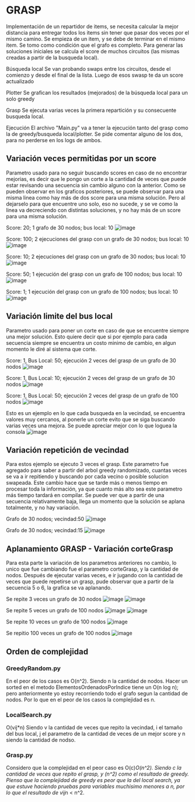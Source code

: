 # GRASP
Implementación de un repartidor de items, se necesita calcular la mejor distancia para entregar todos los items sin tener que pasar dos veces por el mismo camino. 
Se empieza de un item, y se debe de terminar en el mismo item. 
Se tomo como condición que el grafo es completo.
Para generar las soluciones iniciales se calcula el score de muchos circuitos (las mismas creadas a partir de la busqueda local). 

Búsqueda local
Se van probando swaps entre los circuitos, desde el comienzo y desde el final de la lista. Luego de esos swasp te da un score actualizado

Plotter
Se grafican los resultados (mejorados) de la búsqueda local para un solo greedy 

Grasp
Se ejecuta varias veces la primera repartición y su consecuente busqueda local.

Ejecución
El archivo "Main.py" va a tener la ejecución tanto del grasp como la de greedy/busqueda local/plotter. Se pide comentar alguno de los dos, para no perderse en los logs de ambos.

## Variación veces permitidas por un score 
Parametro usado para no seguir buscando scores en caso de no encontrar mejorias, es decir que le pongo un corte a la cantidad de veces que puede estar revisando una secuencia sin cambio alguno con la anterior. Como se pueden observar en los graficos posteriores, se puede observar para una misma linea como hay más de dos score para una misma solución. Pero al dejarselo para que encuentre uno solo, eso no sucede, y se ve como la linea va decreciendo con distintas soluciones, y no hay más de un score para una misma solución.

Score: 20; 1 grafo de 30 nodos; bus local: 10 
![image](https://github.com/natirodriguez/grasp-delivery-man/assets/1548366/e1d615e6-92de-408a-b81d-d27759e5b5ed)

Score: 100; 2 ejecuciones del grasp con un grafo de 30 nodos; bus local: 10
![image](https://github.com/natirodriguez/grasp-delivery-man/assets/1548366/b1dd9e88-3953-4cf5-9422-066fcbceea88)

Score: 10; 2 ejecuciones del grasp con un grafo de 30 nodos; bus local: 10
![image](https://github.com/natirodriguez/grasp-delivery-man/assets/1548366/7de2c157-eb2f-4ae2-9d82-e93909082c1c)

Score: 50; 1 ejecución del grasp con un grafo de 100 nodos; bus local: 10
![image](https://github.com/natirodriguez/grasp-delivery-man/assets/1548366/c3dee6d7-ddac-42f6-bb76-d44293ddb5eb)

Score: 1; 1 ejecución del grasp con un grafo de 100 nodos; bus local: 10
![image](https://github.com/natirodriguez/grasp-delivery-man/assets/1548366/ca2c99a2-c09a-4364-9e73-8f04e3698743)


## Variación limite del bus local
Parametro usado para poner un corte en caso de que se encuentre siempre una mejor solución. Esto quiere decir que si por ejemplo para cada secuencia siempre se encuentra un costo minimo de cambio, en algun momento le diré al sistema que corte.

Score: 1, Bus Local: 50; ejecución 2 veces del grasp de un grafo de 30 nodos
![image](https://github.com/natirodriguez/grasp-delivery-man/assets/1548366/ca31e8bb-cdb8-41fc-8f11-5958ffddb4eb)

Score: 1, Bus Local: 10; ejecución 2 veces del grasp de un grafo de 30 nodos
![image](https://github.com/natirodriguez/grasp-delivery-man/assets/1548366/523951fd-7c9d-4c2c-b8a3-a81f2f939290)

Score: 1, Bus Local: 50; ejecución 2 veces del grasp de un grafo de 100 nodos
![image](https://github.com/natirodriguez/grasp-delivery-man/assets/1548366/69767926-733d-4c76-8c2e-c7510b4f0c53)

Esto es un ejemplo en lo que cada busqueda en la vecindad, se encuentra valores muy cercanos, al ponerle un corte evito que se siga buscando varias veces una mejora.
Se puede apreciar mejor con lo que loguea la consola
![image](https://github.com/natirodriguez/grasp-delivery-man/assets/1548366/3516e2c4-6b11-4747-a0a5-f8f6dc6e8b07)


## Variación repetición de vecindad
Para estos ejemplo se ejecuto 3 veces el grasp. Este parametro fue agregado para saber a partir del arbol greedy randomizado, cuantas veces se va a ir repitiendo y buscando por cada vecino o posible solucion swapeada. Este cambio hace que se tarde más o menos tiempo en procesar toda la información, ya que cuanto más alto sea este parametro más tiempo tardará en compilar. Se puede ver que a partir de una secuencia relativamente baja, llega un momento que la solución se aplana totalmente, y no hay variación.

Grafo de 30 nodos; vecindad:50 
![image](https://github.com/natirodriguez/grasp-delivery-man/assets/1548366/57fbd006-e627-4055-ab6c-7a4ce45f1c32)

Grafo de 30 nodos; vecindad:15 
![image](https://github.com/natirodriguez/grasp-delivery-man/assets/1548366/331ff3c3-9cf9-4e33-ada0-55e0eaebe71a)


## Aplanamiento GRASP - Variación corteGrasp
Para esta parte la variación de los parametros anteriores no cambio, lo unico que fue cambiando fue el parametro corteGrasp, y la cantidad de nodos. 
Después de ejecutar varias veces, e ir jugando con la cantidad de veces que puede repetirse un grasp, pude observar que a partir de la secuencia 5 o 6, la grafica se va aplanando.

Se repite 3 veces un grafo de 30 nodos
![image](https://github.com/natirodriguez/grasp-delivery-man/assets/1548366/257ce349-5a6a-4805-8586-644ceccc2ad2)
![image](https://github.com/natirodriguez/grasp-delivery-man/assets/1548366/40b7f4f5-af09-4f55-9c66-c87187f4a905)

Se repite 5 veces un grafo de 100 nodos
![image](https://github.com/natirodriguez/grasp-delivery-man/assets/1548366/7d6652e2-84af-4429-8769-a7f2d2c30637)
![image](https://github.com/natirodriguez/grasp-delivery-man/assets/1548366/4fc218ef-e85a-4a0a-a29d-0d05e1d2bdfe)

Se repite 10 veces un grafo de 100 nodos
![image](https://github.com/natirodriguez/grasp-delivery-man/assets/1548366/2363e29b-0d60-4ac7-90a3-2753aa791cb3)

Se repitio 100 veces un grafo de 100 nodos
![image](https://github.com/natirodriguez/grasp-delivery-man/assets/1548366/2a2bcb23-0172-4c71-acf9-89fee333ab1a)

## Orden de complejidad
### GreedyRandom.py
En el peor de los casos es O(n^2). Siendo n la cantidad de nodos.
Hacer un sorted en el metodo ElementosOrdenadosPorIndice tiene un O(n log n); pero anteriormente yo estoy recorriendo todo el grafo segun la cantidad de nodos. Por lo que en el peor de los casos la complejidad es n.

### LocalSearch.py
O(v*i*j*n) Siendo v la cantidad de veces que repito la vecindad, i el tamaño del bus local, j el parametro de la cantidad de veces de un mejor score y n siendo la cantidad de nodso.

### Grasp.py
Considero que la complejidad en el peor caso es O(c)*O(n^2). Siendo c la cantidad de veces que repito el grasp, y (n^2) como el resultado de greedy. 
Pienso que la complejidad de greedy es peor que la del local search, ya que estuve haciendo pruebas para variables muchisimo menores a n, por lo que el resultado de v*i*j*n < n^2.

